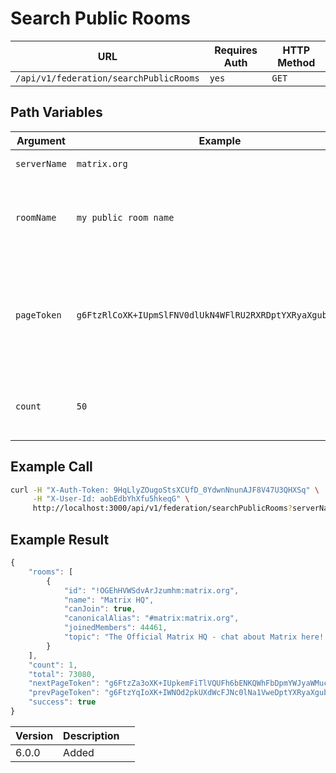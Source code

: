 # Search Public Rooms

| URL                                    | Requires Auth | HTTP Method |
| -------------------------------------- | ------------- | ----------- |
| `/api/v1/federation/searchPublicRooms` | `yes`         | `GET`       |

## Path Variables

| Argument     | Example                                                    | Required | Description                                                                         |
| ------------ | ---------------------------------------------------------- | -------- | ----------------------------------------------------------------------------------- |
| `serverName` | `matrix.org`                                               | Required | The server name.                                                                    |
| `roomName`   | `my public room name`                                      | Optional | The room name you want to search for in the server.                                 |
| `pageToken`  | `g6FtzRlCoXK+IUpmSlFNV0dlUkN4WFlRU2RXRDptYXRyaXgub3JnoWTD` | Optional | The page you want to retrieve, use it for pagination. Make sure to URL encode this. |
| `count`      | `50`                                                       | Optional | How many items do you want to get. Default `100`.                                   |

## Example Call

```bash
curl -H "X-Auth-Token: 9HqLlyZOugoStsXCUfD_0YdwnNnunAJF8V47U3QHXSq" \
     -H "X-User-Id: aobEdbYhXfu5hkeqG" \
     http://localhost:3000/api/v1/federation/searchPublicRooms?serverName=matrix.org
```

## Example Result

```javascript
{
    "rooms": [
        {
            "id": "!OGEhHVWSdvArJzumhm:matrix.org",
            "name": "Matrix HQ",
            "canJoin": true,
            "canonicalAlias": "#matrix:matrix.org",
            "joinedMembers": 44461,
            "topic": "The Official Matrix HQ - chat about Matrix here! | https://matrix.org | https://spec.matrix.org | To support Matrix.org development: https://patreon.com/matrixdotorg | Code of Conduct: https://matrix.org/legal/code-of-conduct/ | This is an English speaking room"
        }
    ],
    "count": 1,
    "total": 73080,
    "nextPageToken": "g6FtzZa3oXK+IUpkemFiTlVQUFh6bENKQWhFbDpmYWJyaWMucHVioWTD",
    "prevPageToken": "g6FtzYqIoXK+IWNOd2pkUXdWcFJNc0lNa1VweDptYXRyaXgub3JnoWTC",
    "success": true
}
```

<table><thead><tr><th>Version</th><th>Description</th><th data-hidden></th></tr></thead><tbody><tr><td>6.0.0</td><td>Added</td><td></td></tr></tbody></table>

